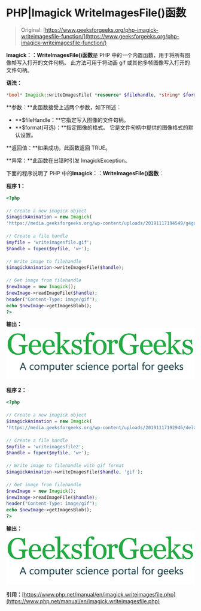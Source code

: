 # PHP|Imagick WriteImagesFile()函数

> Original: [https://www.geeksforgeeks.org/php-imagick-writeimagesfile-function/](https://www.geeksforgeeks.org/php-imagick-writeimagesfile-function/)

**Imagick：：WriteImagesFile()函数**是 PHP 中的一个内置函数，用于将所有图像帧写入打开的文件句柄。 此方法可用于将动画 gif 或其他多帧图像写入打开的文件句柄。

**语法：**

```php
*bool* Imagick::writeImagesFile( *resource* $filehandle, *string* $format )
```

**参数：**此函数接受上述两个参数，如下所述：

*   **$fileHandle：**它指定写入图像的文件句柄。
*   **$format(可选)：**指定图像的格式。 它是文件句柄中提供的图像格式的默认设置。

**返回值：**如果成功，此函数返回 TRUE。

**异常：**此函数在出错时引发 ImagickException。

下面的程序说明了 PHP 中的**Imagick：：WriteImagesFile()函数**：

**程序 1：**

```php
<?php 

// Create a new imagick object 
$imagickAnimation = new Imagick(
'https://media.geeksforgeeks.org/wp-content/uploads/20191117194549/g4ganimatedcolor.gif'); 

// Create a file handle
$myfile = 'writeimagesfile.gif';
$handle = fopen($myfile, 'w+'); 

// Write image to filehandle
$imagickAnimation->writeImagesFile($handle); 

// Get image from filehandle
$newImage = new Imagick();
$newImage->readImageFile($handle);
header("Content-Type: image/gif");
echo $newImage->getImagesBlob();
?>
```

**输出：**
![](img/df7e9c5957f2cb509bf9afaa1f0bbbfd.png)

**程序 2：**

```php
<?php 

// Create a new imagick object 
$imagickAnimation = new Imagick(
'https://media.geeksforgeeks.org/wp-content/uploads/20191117192946/delay2.gif'); 

// Create a file handle
$myfile = 'writeimagesfile2';
$handle = fopen($myfile, 'w+'); 

// Write image to filehandle with gif format
$imagickAnimation->writeImagesFile($handle, 'gif'); 

// Get image from filehandle
$newImage = new Imagick();
$newImage->readImageFile($handle);
header("Content-Type: image/gif");
echo $newImage->getImagesBlob();
?>
```

**输出：**
![](img/6d328ebf357b496869a89c7b81e916e4.png)

**引用：**[https://www.php.net/manual/en/imagick.writeimagesfile.php](https://www.php.net/manual/en/imagick.writeimagesfile.php)